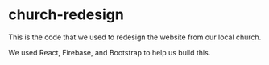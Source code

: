 # church-redesign

This is the code that we used to redesign the website from our local church.

We used React, Firebase, and Bootstrap to help us build this.
